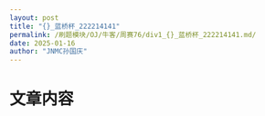```yaml
---
layout: post
title: "{}_蓝桥杯_222214141"
permalink: /刷题模块/OJ/牛客/周赛76/div1_{}_蓝桥杯_222214141.md/
date: 2025-01-16
author: "JNMC孙国庆"
---
```


# 文章内容
